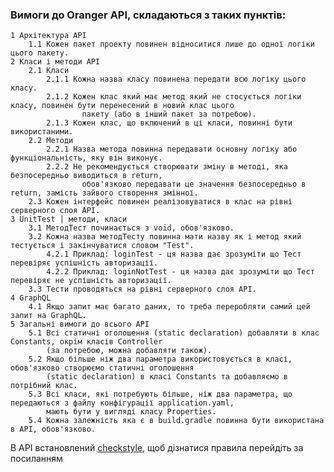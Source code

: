 ### Вимоги до Oranger API, cкладаються з таких пунктів:

    1 Архітектура API
        1.1 Кожен пакет проекту повинен відноситися лише до одної логіки цього пакету.
    2 Класи і методи API
        2.1 Класи
            2.1.1 Кожна назва класу повинена передати всю логіку цього класу.
            2.1.2 Кожен клас який має метод який не стосується логіки класу, повинен бути перенесений в новий клас цього 
                    пакету (або в інший пакет за потребою).
            2.1.3 Кожен клас, що включений в ці класи, повинні бути використаними.
        2.2 Методи
            2.2.1 Назва метода повинна передавати основну логіку або функціональність, яку він виконує.
            2.2.2 Не рекомендується створювати зміну в методі, яка безпосередньо виводиться в return, 
                    обов'язково передавати це значення безпосередньо в return, замість зайвого створення змінної.
        2.3 Кожен інтерфейс повинен реалізовуватися в клас на рівні серверного слоя API.
    3 UnitTest | методи, класи
        3.1 МетодТест починається з void, обов'язково.
        3.2 Кожна назва методТесту повинна мати назву як і метод який тестується і закінчуватися словом "Test".
            4.2.1 Приклад: loginTest - ця назва дає зрозуміти що Тест перевіряє успішність авторизації.
            4.2.2 Приклад: loginNotTest - ця назва дає зрозуміти що Тест перевіряє не успішність авторизації. 
        3.3 Тести проводяться на рівні серверного слоя API.
    4 GraphQL
        4.1 Якщо запит має багато даних, то треба переробляти самий цей запит на GraphQL.
    5 Загальні вимоги до всього API
        5.1 Всі статичні оголошення (static declaration) добавляти в клас Constants, окрім класів Controller 
            (за потребою, можна добавляти також).
        5.2 Якщо більше ніж два параметра використовується в класі, обов'язково створюємо статичні оголошення 
            (static declaration) в класі Constants та добавляємо в потрібний клас. 
        5.3 Всі класи, які потребують більше, ніж два параметра, що передаються з файлу конфігурації application.yaml, 
            мають бути у вигляді класу Properties.
        5.4 Кожна залежність яка є в build.gradle повинна бути використана в API, обов'язково.

В API встановлений [checkstyle](https://github.com/Tech-Harbor/oranger_backend/blob/dev/src/main/resources/checkstyle/checkstyle.xml), щоб дізнатися правила перейдіть за посиланням